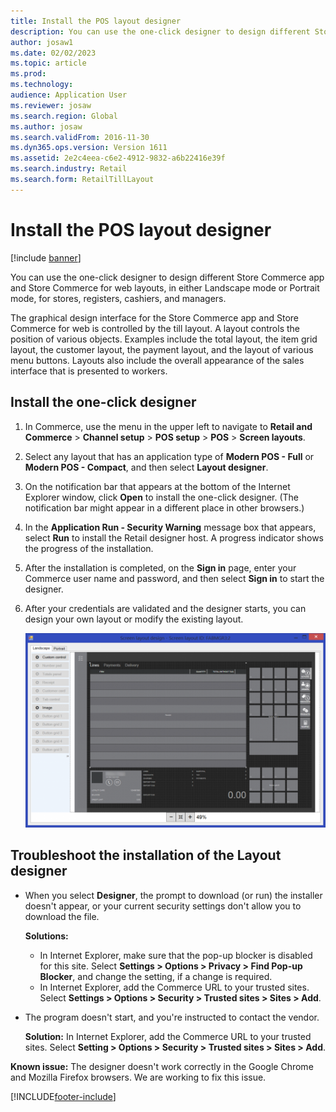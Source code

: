 ```yaml
---
title: Install the POS layout designer
description: You can use the one-click designer to design different Store Commerce app and Store Commerce for web layouts, in either Landscape mode or Portrait mode, for stores, registers, cashiers, and managers.
author: josaw1
ms.date: 02/02/2023
ms.topic: article
ms.prod: 
ms.technology: 
audience: Application User
ms.reviewer: josaw
ms.search.region: Global
ms.author: josaw
ms.search.validFrom: 2016-11-30
ms.dyn365.ops.version: Version 1611
ms.assetid: 2e2c4eea-c6e2-4912-9832-a6b22416e39f
ms.search.industry: Retail
ms.search.form: RetailTillLayout
---
```


# Install the POS layout designer

[!include [banner](includes/banner.md)]

You can use the one-click designer to design different Store Commerce app and Store Commerce for web layouts, in either Landscape mode or Portrait mode, for stores, registers, cashiers, and managers.

The graphical design interface for the Store Commerce app and Store Commerce for web is controlled by the till layout. A layout controls the position of various objects. Examples include the total layout, the item grid layout, the customer layout, the payment layout, and the layout of various menu buttons. Layouts also include the overall appearance of the sales interface that is presented to workers.

## Install the one-click designer

1. In Commerce, use the menu in the upper left to navigate to **Retail and Commerce** &gt; **Channel setup** &gt; **POS setup** &gt; **POS** &gt; **Screen layouts**.
2. Select any layout that has an application type of **Modern POS - Full** or **Modern POS - Compact**, and then select **Layout designer**.
3. On the notification bar that appears at the bottom of the Internet Explorer window, click **Open** to install the one-click designer. (The notification bar might appear in a different place in other browsers.)
4. In the **Application Run - Security Warning** message box that appears, select **Run** to install the Retail designer host. A progress indicator shows the progress of the installation.
5. After the installation is completed, on the **Sign in** page, enter your Commerce user name and password, and then select **Sign in** to start the designer.
6. After your credentials are validated and the designer starts, you can design your own layout or modify the existing layout.

    [![Layout in the one-click designer.](./media/screenlayoutdesign_mposdownload-1024x664.png)](./media/screenlayoutdesign_mposdownload.png)

## Troubleshoot the installation of the Layout designer

- When you select **Designer**, the prompt to download (or run) the installer doesn't appear, or your current security settings don't allow you to download the file. 

    **Solutions:**

    - In Internet Explorer, make sure that the pop-up blocker is disabled for this site. Select **Settings \> Options \> Privacy \> Find Pop-up Blocker**, and change the setting, if a change is required.
    - In Internet Explorer, add the Commerce URL to your trusted sites. Select **Settings \> Options \> Security \> Trusted sites \> Sites \> Add**.

- The program doesn't start, and you're instructed to contact the vendor.

    **Solution:** In Internet Explorer, add the Commerce URL to your trusted sites. Select **Setting \> Options \> Security \> Trusted sites \> Sites \> Add**.

**Known issue:** The designer doesn't work correctly in the Google Chrome and Mozilla Firefox browsers. We are working to fix this issue.

<!--## Additional resources-->

<!--[Configure, install, and activate the Store Commerce app](dev-itpro/retail-modern-pos-device-activation.md)-->


[!INCLUDE[footer-include](../includes/footer-banner.md)]

